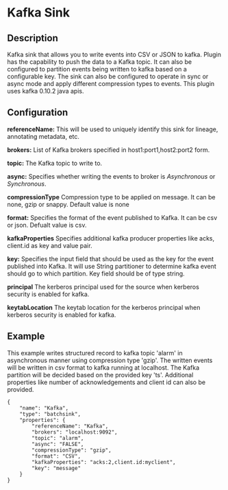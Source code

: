 # Kafka Sink


Description
-----------
Kafka sink that allows you to write events into CSV or JSON to kafka.
Plugin has the capability to push the data to a Kafka topic. It can also be
configured to partition events being written to kafka based on a configurable key. 
The sink can also be configured to operate in sync or async mode and apply different
compression types to events. This plugin uses kafka 0.10.2 java apis.


Configuration
-------------
**referenceName:** This will be used to uniquely identify this sink for lineage, annotating metadata, etc.

**brokers:** List of Kafka brokers specified in host1:port1,host2:port2 form.

**topic:** The Kafka topic to write to.

**async:** Specifies whether writing the events to broker is *Asynchronous* or *Synchronous*.

**compressionType** Compression type to be applied on message. It can be none, gzip or snappy. Default value is none

**format:** Specifies the format of the event published to Kafka. It can be csv or json. Defualt value is csv.

**kafkaProperties** Specifies additional kafka producer properties like acks, client.id as key and value pair.

**key:** Specifies the input field that should be used as the key for the event published into Kafka. 
It will use String partitioner to determine kafka event should go to which partition. Key field should be of type string.

**principal** The kerberos principal used for the source when kerberos security is enabled for kafka.
 
**keytabLocation** The keytab location for the kerberos principal when kerberos security is enabled for kafka.


Example
-------
This example writes structured record to kafka topic 'alarm' in asynchronous manner 
using compression type 'gzip'. The written events will be written in csv format 
to kafka running at localhost. The Kafka partition will be decided based on the provided key 'ts'.
Additional properties like number of acknowledgements and client id can also be provided.


    {
        "name": "Kafka",
        "type": "batchsink",
        "properties": {
            "referenceName": "Kafka",
            "brokers": "localhost:9092",
            "topic": "alarm",
            "async": "FALSE",
            "compressionType": "gzip",
            "format": "CSV",
            "kafkaProperties": "acks:2,client.id:myclient",
            "key": "message"
        }
    }
